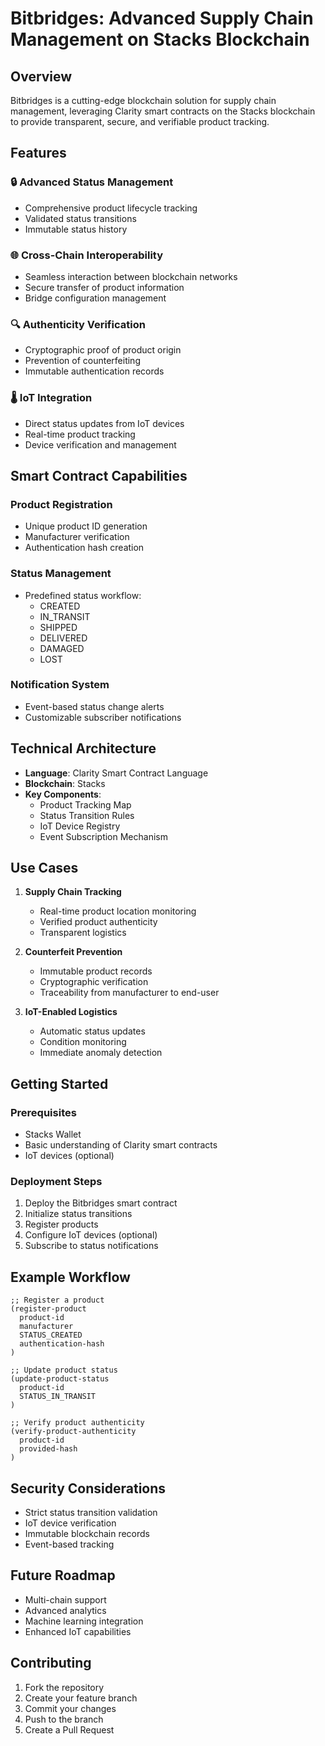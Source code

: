 # Bitbridges: Advanced Supply Chain Management on Stacks Blockchain

## Overview

Bitbridges is a cutting-edge blockchain solution for supply chain management, leveraging Clarity smart contracts on the Stacks blockchain to provide transparent, secure, and verifiable product tracking.

## Features

### 🔒 Advanced Status Management
- Comprehensive product lifecycle tracking
- Validated status transitions
- Immutable status history

### 🌐 Cross-Chain Interoperability
- Seamless interaction between blockchain networks
- Secure transfer of product information
- Bridge configuration management

### 🔍 Authenticity Verification
- Cryptographic proof of product origin
- Prevention of counterfeiting
- Immutable authentication records

### 🌡️ IoT Integration
- Direct status updates from IoT devices
- Real-time product tracking
- Device verification and management

## Smart Contract Capabilities

### Product Registration
- Unique product ID generation
- Manufacturer verification
- Authentication hash creation

### Status Management
- Predefined status workflow:
  - CREATED
  - IN_TRANSIT
  - SHIPPED
  - DELIVERED
  - DAMAGED
  - LOST

### Notification System
- Event-based status change alerts
- Customizable subscriber notifications

## Technical Architecture

- **Language**: Clarity Smart Contract Language
- **Blockchain**: Stacks
- **Key Components**:
  - Product Tracking Map
  - Status Transition Rules
  - IoT Device Registry
  - Event Subscription Mechanism

## Use Cases

1. **Supply Chain Tracking**
   - Real-time product location monitoring
   - Verified product authenticity
   - Transparent logistics

2. **Counterfeit Prevention**
   - Immutable product records
   - Cryptographic verification
   - Traceability from manufacturer to end-user

3. **IoT-Enabled Logistics**
   - Automatic status updates
   - Condition monitoring
   - Immediate anomaly detection

## Getting Started

### Prerequisites
- Stacks Wallet
- Basic understanding of Clarity smart contracts
- IoT devices (optional)

### Deployment Steps
1. Deploy the Bitbridges smart contract
2. Initialize status transitions
3. Register products
4. Configure IoT devices (optional)
5. Subscribe to status notifications

## Example Workflow

```clarity
;; Register a product
(register-product 
  product-id 
  manufacturer 
  STATUS_CREATED 
  authentication-hash
)

;; Update product status
(update-product-status 
  product-id 
  STATUS_IN_TRANSIT
)

;; Verify product authenticity
(verify-product-authenticity 
  product-id 
  provided-hash
)
```

## Security Considerations

- Strict status transition validation
- IoT device verification
- Immutable blockchain records
- Event-based tracking

## Future Roadmap

- Multi-chain support
- Advanced analytics
- Machine learning integration
- Enhanced IoT capabilities

## Contributing

1. Fork the repository
2. Create your feature branch
3. Commit your changes
4. Push to the branch
5. Create a Pull Request
